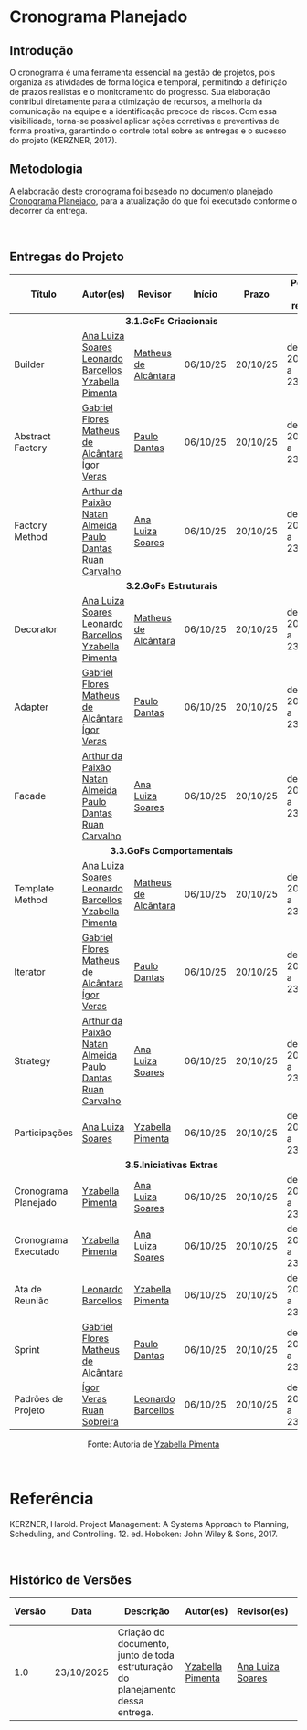 # Cronograma Planejado

## Introdução

O cronograma é uma ferramenta essencial na gestão de projetos, pois organiza as atividades de forma lógica e temporal, permitindo a definição de prazos realistas e o monitoramento do progresso. Sua elaboração contribui diretamente para a otimização de recursos, a melhoria da comunicação na equipe e a identificação precoce de riscos. Com essa visibilidade, torna-se possível aplicar ações corretivas e preventivas de forma proativa, garantindo o controle total sobre as entregas e o sucesso do projeto (KERZNER, 2017).


## Metodologia

A elaboração deste cronograma foi baseado no documento planejado [Cronograma Planejado](./3.5.1.1CronogramaPlanejado.md), para a atualização do que foi executado conforme o decorrer da entrega.

<br>

## Entregas do Projeto
<div>
  <center>
  <table>
    <thead>
      <tr>
        <th>Título</th>
        <th>Autor(es)</th>
        <th>Revisor</th>
        <th>Início</th>
        <th>Prazo</th>
        <th>Período de revisão</th>
      </tr>
    </thead>
    <tbody>
      <tr>
        <td colspan="6"><center><strong>3.1.GoFs Criacionais</strong></center></td>
      </tr>
      <tr>
         <td>Builder</td>
            <td>
               <a href="https://github.com/Ana-Luiza-SC">Ana Luiza Soares</a>
               <br>
               <a href="https://github.com/oyLeonardo">Leonardo Barcellos</a>
               <br>
               <a href="https://github.com/redjsun">Yzabella Pimenta</a>
            </td>
            <td>
               <a href="https://github.com/matheusdealcantara">Matheus de Alcântara</a>
            </td>
            <td>06/10/25</td>
            <td>20/10/25</td>
            <td>de 20/10/25 a 23/10/25</td>
      </tr>
      <tr>
         <td>Abstract Factory</td>
            <td>
               <a href="https://github.com/Gabrielfcoelho">Gabriel Flores</a>
               <br>
               <a href="https://github.com/matheusdealcantara">Matheus de Alcântara</a>
               <br>
               <a href="https://github.com/igorvdaniel">Ígor Veras</a>
            </td>
             <td>
               <a href="https://github.com/Nanashii76">Paulo Dantas</a>
            </td>
            <td>06/10/25</td>
            <td>20/10/25</td>
            <td>de 20/10/25 a 23/10/25</td>
      </tr>
      <tr>
         <td>Factory Method</td>
            <td>
               <a href="https://github.com/arthur-augusto">Arthur da Paixão</a>
               <br>
               <a href="https://github.com/natanalmeida03">Natan Almeida</a>
               <br>
               <a href="https://github.com/Nanashii76">Paulo Dantas</a>
               <br>
               <a href="https://github.com/Ruan-Carvalho">Ruan Carvalho</a>
            </td>
            <td>
               <a href="https://github.com/Ana-Luiza-SC">Ana Luiza Soares</a>
            </td>
            <td>06/10/25</td>
            <td>20/10/25</td>
            <td>de 20/10/25 a 23/10/25</td>
      </tr>
      <tr>
        <td colspan="6"><center><strong>3.2.GoFs Estruturais</strong></center></td>
      </tr>
      <tr>
         <td>Decorator</td>
            <td>
               <a href="https://github.com/Ana-Luiza-SC">Ana Luiza Soares</a>
               <br>
               <a href="https://github.com/oyLeonardo">Leonardo Barcellos</a>
               <br>
               <a href="https://github.com/redjsun">Yzabella Pimenta</a>
            </td>
            <td>
               <a href="https://github.com/matheusdealcantara">Matheus de Alcântara</a>
            </td>
            <td>06/10/25</td>
            <td>20/10/25</td>
            <td>de 20/10/25 a 23/10/25</td>
      </tr>
      <tr>
         <td>Adapter</td>
            <td>
               <a href="https://github.com/Gabrielfcoelho">Gabriel Flores</a>
               <br>
               <a href="https://github.com/matheusdealcantara">Matheus de Alcântara</a>
               <br>
               <a href="https://github.com/igorvdaniel">Ígor Veras</a>
            </td>
             <td>
               <a href="https://github.com/Nanashii76">Paulo Dantas</a>
            </td>
            <td>06/10/25</td>
            <td>20/10/25</td>
            <td>de 20/10/25 a 23/10/25</td>
      </tr>
      <tr>
         <td>Facade</td>
            <td>
               <a href="https://github.com/arthur-augusto">Arthur da Paixão</a>
               <br>
               <a href="https://github.com/natanalmeida03">Natan Almeida</a>
               <br>
               <a href="https://github.com/Nanashii76">Paulo Dantas</a>
               <br>
               <a href="https://github.com/Ruan-Carvalho">Ruan Carvalho</a>
            </td>
            <td>
               <a href="https://github.com/Ana-Luiza-SC">Ana Luiza Soares</a>
            </td>
            <td>06/10/25</td>
            <td>20/10/25</td>
            <td>de 20/10/25 a 23/10/25</td>
      </tr>
      <tr>
        <td colspan="6"><center><strong>3.3.GoFs Comportamentais</strong></center></td>
      </tr>
      <tr>
         <td>Template Method</td>
            <td>
               <a href="https://github.com/Ana-Luiza-SC">Ana Luiza Soares</a>
               <br>
               <a href="https://github.com/oyLeonardo">Leonardo Barcellos</a>
               <br>
               <a href="https://github.com/redjsun">Yzabella Pimenta</a>
            </td>
            <td>
               <a href="https://github.com/matheusdealcantara">Matheus de Alcântara</a>
            </td>
            <td>06/10/25</td>
            <td>20/10/25</td>
            <td>de 20/10/25 a 23/10/25</td>
      </tr>
      <tr>
         <td>Iterator</td>
            <td>
               <a href="https://github.com/Gabrielfcoelho">Gabriel Flores</a>
               <br>
               <a href="https://github.com/matheusdealcantara">Matheus de Alcântara</a>
               <br>
               <a href="https://github.com/igorvdaniel">Ígor Veras</a>
            </td>
             <td>
               <a href="https://github.com/Nanashii76">Paulo Dantas</a>
            </td>
            <td>06/10/25</td>
            <td>20/10/25</td>
            <td>de 20/10/25 a 23/10/25</td>
      </tr>
      <tr>
         <td>Strategy</td>
            <td>
               <a href="https://github.com/arthur-augusto">Arthur da Paixão</a>
               <br>
               <a href="https://github.com/natanalmeida03">Natan Almeida</a>
               <br>
               <a href="https://github.com/Nanashii76">Paulo Dantas</a>
               <br>
               <a href="https://github.com/Ruan-Carvalho">Ruan Carvalho</a>
            </td>
            <td>
               <a href="https://github.com/Ana-Luiza-SC">Ana Luiza Soares</a>
            </td>
            <td>06/10/25</td>
            <td>20/10/25</td>
            <td>de 20/10/25 a 23/10/25</td>
      </tr>
      <tr>
        <td>Participações</td>
          <td>
            <a href="https://github.com/Ana-Luiza-SC">Ana Luiza Soares</a>
             <td>
               <a href="https://github.com/redjsun">Yzabella Pimenta</a>
               </td>
        <td>06/10/25</td>
         <td>20/10/25</td>
         <td>de 20/10/25 a 23/10/25</td>
      </tr>
      <tr>
        <td colspan="6"><center><strong>3.5.Iniciativas Extras</strong></center></td>
      </tr>
      <tr>
        <td>Cronograma Planejado</td>
            <td>
               <a href="https://github.com/redjsun">Yzabella Pimenta</a>
            </td>
             <td>
               <a href="https://github.com/Ana-Luiza-SC">Ana Luiza Soares</a>
            </td>
        <td>06/10/25</td>
         <td>20/10/25</td>
         <td>de 20/10/25 a 23/10/25</td>
      </tr>
      <tr>
        <td>Cronograma Executado</td>
         <td>
            <a href="https://github.com/redjsun">Yzabella Pimenta</a>
         </td>
         <td>
            <a href="https://github.com/Ana-Luiza-SC">Ana Luiza Soares</a>
         </td>
        <td>06/10/25</td>
         <td>20/10/25</td>
         <td>de 20/10/25 a 23/10/25</td>
      </tr>
      <tr>
        <td>Ata de Reunião</td>
        <td>
               <a href="https://github.com/oyLeonardo">Leonardo Barcellos</a>
            </td>
             <td>
               <a href="https://github.com/redjsun">Yzabella Pimenta</a>
            </td>
         <td>06/10/25</td>
         <td>20/10/25</td>
         <td>de 20/10/25 a 23/10/25</td>
      </tr>
      <tr>
        <td>Sprint</td>
        <td>
            <a href="https://github.com/Gabrielfcoelho">Gabriel Flores</a>
            <br>
            <a href="https://github.com/matheusdealcantara">Matheus de Alcântara</a>
         </td>
         <td>
            <a href="https://github.com/Nanashii76">Paulo Dantas</a>
         </td>
         <td>06/10/25</td>
         <td>20/10/25</td>
         <td>de 20/10/25 a 23/10/25</td>
      </tr>
      <tr>
        <td>Padrões de Projeto</td>
         <td>
            <a href="https://github.com/igorvdaniel">Ígor Veras</a>
            <br>
            <a href="https://github.com/Ruan-Carvalho">Ruan Sobreira</a>
         </td>
         <td>
            <a href="https://github.com/oyLeonardo">Leonardo Barcellos</a>
         </td>
         <td>06/10/25</td>
         <td>20/10/25</td>
         <td>de 20/10/25 a 23/10/25</td>
      </tr>
      </tbody>
   </table>
   </center>
</div>
<p align="center">Fonte: Autoria de <a href="https://github.com/redjsun">Yzabella Pimenta</a></p>

<br>

# Referência
KERZNER, Harold. Project Management: A Systems Approach to Planning, Scheduling, and Controlling. 12. ed. Hoboken: John Wiley & Sons, 2017.

<br>

## Histórico de Versões

| Versão | Data       | Descrição                                        | Autor(es)           | Revisor(es)         | Comentário do revisor |
|--------|------------|--------------------------------------------------|---------------------|---------------------|----------------------|
| 1.0 | 23/10/2025 | Criação do documento, junto de toda estruturação do planejamento dessa entrega. | [Yzabella Pimenta](https://github.com/redjsun) | <a href="https://github.com/Ana-Luiza-SC">Ana Luiza Soares</a> | 24/10/2025 | Não foi encontrado nenhum erro no documento, está tudo condizente com o documento em que cada um escolheu e sem nenhum erro nas datas |

‌
